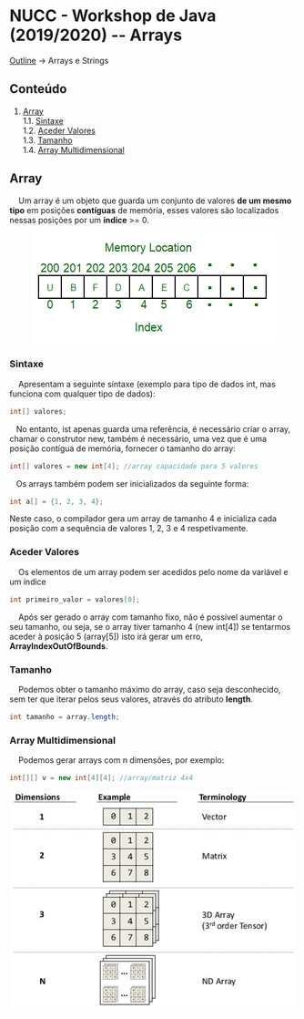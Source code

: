 # NUCC - Workshop de Java (2019/2020) -- Arrays
[Outline](https://github.com/eamorgado/NUCC-2019-2020-Java/blob/master/README.md) -> Arrays e Strings
## Conteúdo
1.  [Array](#Array)  
    1.1.  [Sintaxe](#Sintaxe)  
    1.2.  [Aceder Valores](#Aceder-Valores)  
    1.3.  [Tamanho](#Tamanho)  
    1.4.  [Array Multidimensional](#Array-Multidimensional)  

## Array
&nbsp;&nbsp;&nbsp;&nbsp;Um array é um objeto que guarda um conjunto de valores **de um mesmo tipo** em posições **contíguas** de memória, esses valores são localizados nessas posições por um **índice** >= 0.
<p align="center">
  <img alt="Exemplo de array de 7 posições em memória"src="https://github.com/eamorgado/NUCC-2019-2020-Java/blob/master/Assets/images/array.png">
</p>

### Sintaxe
&nbsp;&nbsp;&nbsp;&nbsp;Apresentam a seguinte síntaxe (exemplo para tipo de dados int, mas funciona com qualquer tipo de dados):
```Java
int[] valores;
```
&nbsp;&nbsp;&nbsp;No entanto, ist apenas guarda uma referência, é necessário criar o array, chamar o construtor new, também é necessário, uma vez que é uma posição contígua de memória, fornecer o tamanho do array:
```Java
int[] valores = new int[4]; //array capacidade para 5 valores
```

&nbsp;&nbsp;&nbsp;Os arrays também podem ser inicializados da seguinte forma:
```Java
int a[] = {1, 2, 3, 4};
```
Neste caso, o compilador gera um array de tamanho 4 e inicializa cada posição com a sequência de valores 1, 2, 3 e 4 respetivamente.

### Aceder Valores
&nbsp;&nbsp;&nbsp;&nbsp;Os elementos de um array podem ser acedidos pelo nome da variável e um índice
```Java
int primeiro_valor = valores[0];
``` 

&nbsp;&nbsp;&nbsp;&nbsp;Após ser gerado o array com tamanho fixo, não é possível aumentar o seu tamanho, ou seja, se o array tiver tamanho 4 (new int[4]) se tentarmos aceder à posição 5 (array[5]) isto irá gerar um erro, **ArrayIndexOutOfBounds**.

### Tamanho
&nbsp;&nbsp;&nbsp;&nbsp;Podemos obter o tamanho máximo do array, caso seja desconhecido, sem ter que iterar pelos seus valores, através do atributo **length**.
```Java
int tamanho = array.length;
```

### Array Multidimensional
&nbsp;&nbsp;&nbsp;&nbsp;Podemos gerar arrays com n dimensões, por exemplo:
```Java
int[][] v = new int[4][4]; //array/matriz 4x4
```
<p align="center">
  <img alt="Exemplos de multidimensões"src="https://github.com/eamorgado/NUCC-2019-2020-Java/blob/master/Assets/images/arr-dim.jpg">
</p>

